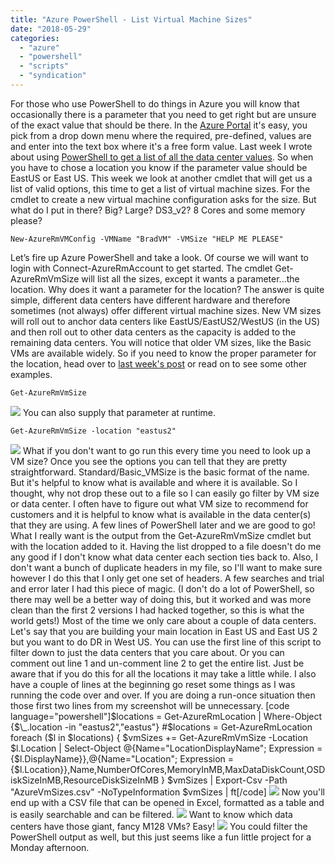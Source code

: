 ```yaml
---
title: "Azure PowerShell - List Virtual Machine Sizes"
date: "2018-05-29"
categories: 
  - "azure"
  - "powershell"
  - "scripts"
  - "syndication"
---
```


For those who use PowerShell to do things in Azure you will know that occasionally there is a parameter that you need to get right but are unsure of the exact value that should be there. In the [Azure Portal](http://portal.azure.com) it's easy, you pick from a drop down menu where the required, pre-defined, values are and enter into the text box where it's a free form value. Last week I wrote about using [PowerShell to get a list of all the data center values](https://bradleyschacht.com/azure-powershell-list-data-center-locations/). So when you have to chose a location you know if the parameter value should be EastUS or East US. This week we look at another cmdlet that will get us a list of valid options, this time to get a list of virtual machine sizes. For the cmdlet to create a new virtual machine configuration asks for the size. But what do I put in there? Big? Large? DS3\_v2? 8 Cores and some memory please?

```
New-AzureRmVMConfig -VMName "BradVM" -VMSize "HELP ME PLEASE"
```

Let’s fire up Azure PowerShell and take a look. Of course we will want to login with Connect-AzureRmAccount to get started. The cmdlet Get-AzureRmVmSize will list all the sizes, except it wants a parameter...the location. Why does it want a parameter for the location? The answer is quite simple, different data centers have different hardware and therefore sometimes (not always) offer different virtual machine sizes. New VM sizes will roll out to anchor data centers like EastUS/EastUS2/WestUS (in the US) and then roll out to other data centers as the capacity is added to the remaining data centers. You will notice that older VM sizes, like the Basic VMs are available widely. So if you need to know the proper parameter for the location, head over to [last week's post](https://bradleyschacht.com/azure-powershell-list-data-center-locations/) or read on to see some other examples.

```
Get-AzureRmVmSize
```

![](https://images.bradleyschacht.com/wp-content/uploads/2018/05/azure-powershell-list-virtual-machine-sizes-001.png) You can also supply that parameter at runtime.

```
Get-AzureRmVmSize -location "eastus2"
```

![](https://images.bradleyschacht.com/wp-content/uploads/2018/05/azure-powershell-list-virtual-machine-sizes-002.png) What if you don't want to go run this every time you need to look up a VM size? Once you see the options you can tell that they are pretty straightforward. Standard/Basic\_VMSize is the basic format of the name. But it's helpful to know what is available and where it is available. So I thought, why not drop these out to a file so I can easily go filter by VM size or data center. I often have to figure out what VM size to recommend for customers and it is helpful to know what is available in the data center(s) that they are using. A few lines of PowerShell later and we are good to go! What I really want is the output from the Get-AzureRmVmSize cmdlet but with the location added to it. Having the list dropped to a file doesn't do me any good if I don't know what data center each section ties back to. Also, I don't want a bunch of duplicate headers in my file, so I'll want to make sure however I do this that I only get one set of headers. A few searches and trial and error later I had this piece of magic. (I don't do a lot of PowerShell, so there may well be a better way of doing this, but it worked and was more clean than the first 2 versions I had hacked together, so this is what the world gets!) Most of the time we only care about a couple of data centers. Let's say that you are building your main location in East US and East US 2 but you want to do DR in West US. You can use the first line of this script to filter down to just the data centers that you care about. Or you can comment out line 1 and un-comment line 2 to get the entire list. Just be aware that if you do this for all the locations it may take a little while. I also have a couple of lines at the beginning go reset some things as I was running the code over and over. If you are doing a run-once situation then those first two lines from my screenshot will be unnecessary. \[code language="powershell"\]$locations = Get-AzureRmLocation | Where-Object {$\_.location -in "eastus2","eastus"} #$locations = Get-AzureRmLocation foreach ($l in $locations) { $vmSizes += Get-AzureRmVmSize -Location $l.Location | Select-Object @{Name="LocationDisplayName"; Expression = {$l.DisplayName}},@{Name="Location"; Expression = {$l.Location}},Name,NumberOfCores,MemoryInMB,MaxDataDiskCount,OSDiskSizeInMB,ResourceDiskSizeInMB } $vmSizes | Export-Csv -Path "AzureVmSizes.csv" -NoTypeInformation $vmSizes | ft\[/code\] ![](https://images.bradleyschacht.com/wp-content/uploads/2018/05/azure-powershell-list-virtual-machine-sizes-003.png) Now you'll end up with a CSV file that can be opened in Excel, formatted as a table and is easily searchable and can be filtered. ![](https://images.bradleyschacht.com/wp-content/uploads/2018/05/azure-powershell-list-virtual-machine-sizes-004.png) Want to know which data centers have those giant, fancy M128 VMs? Easy! ![](https://images.bradleyschacht.com/wp-content/uploads/2018/05/azure-powershell-list-virtual-machine-sizes-005.png) You could filter the PowerShell output as well, but this just seems like a fun little project for a Monday afternoon.
